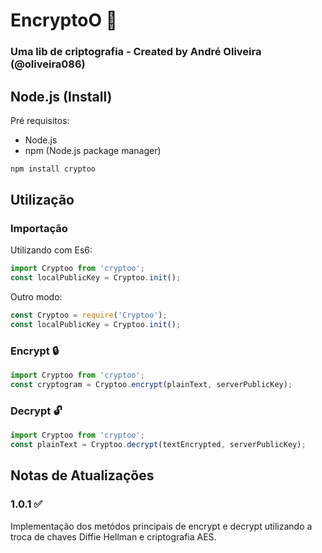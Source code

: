 # EncryptoO 🔐

### Uma lib de criptografia - Created by André Oliveira (@oliveira086)

## Node.js (Install)

Pré requisitos:

- Node.js
- npm (Node.js package  manager)

```bash
npm install cryptoo
```
## Utilização

### Importação
Utilizando com Es6:

```javascript
import Cryptoo from 'cryptoo';
const localPublicKey = Cryptoo.init();
```

Outro modo:

```javascript
const Cryptoo = require('Cryptoo');
const localPublicKey = Cryptoo.init();
```

### Encrypt 🔒
```javascript
import Cryptoo from 'cryptoo';
const cryptogram = Cryptoo.encrypt(plainText, serverPublicKey);
```

### Decrypt 🔓
```javascript
import Cryptoo from 'cryptoo';
const plainText = Cryptoo.decrypt(textEncrypted, serverPublicKey);
```

## Notas de Atualizações
### 1.0.1 ✅
Implementação dos metódos principais de encrypt e decrypt utilizando a troca de chaves Diffie Hellman e criptografia AES.